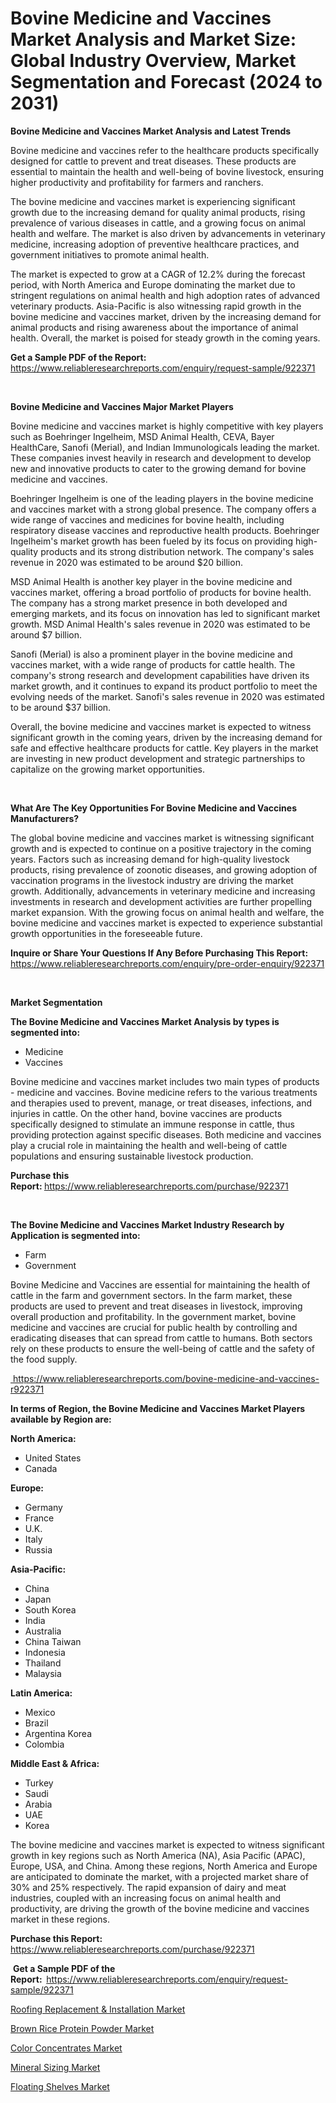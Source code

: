 <p><h1>Bovine Medicine and Vaccines Market Analysis and Market Size: Global Industry Overview, Market Segmentation and Forecast (2024 to 2031)</h1></p><p><strong>Bovine Medicine and Vaccines Market Analysis and Latest Trends</strong></p>
<p><p>Bovine medicine and vaccines refer to the healthcare products specifically designed for cattle to prevent and treat diseases. These products are essential to maintain the health and well-being of bovine livestock, ensuring higher productivity and profitability for farmers and ranchers.</p><p>The bovine medicine and vaccines market is experiencing significant growth due to the increasing demand for quality animal products, rising prevalence of various diseases in cattle, and a growing focus on animal health and welfare. The market is also driven by advancements in veterinary medicine, increasing adoption of preventive healthcare practices, and government initiatives to promote animal health.</p><p>The market is expected to grow at a CAGR of 12.2% during the forecast period, with North America and Europe dominating the market due to stringent regulations on animal health and high adoption rates of advanced veterinary products. Asia-Pacific is also witnessing rapid growth in the bovine medicine and vaccines market, driven by the increasing demand for animal products and rising awareness about the importance of animal health. Overall, the market is poised for steady growth in the coming years.</p></p>
<p><strong>Get a Sample PDF of the Report:&nbsp;</strong> <a href="https://www.reliableresearchreports.com/enquiry/request-sample/922371">https://www.reliableresearchreports.com/enquiry/request-sample/922371</a></p>
<p>&nbsp;</p>
<p><strong>Bovine Medicine and Vaccines Major Market Players</strong></p>
<p><p>Bovine medicine and vaccines market is highly competitive with key players such as Boehringer Ingelheim, MSD Animal Health, CEVA, Bayer HealthCare, Sanofi (Merial), and Indian Immunologicals leading the market. These companies invest heavily in research and development to develop new and innovative products to cater to the growing demand for bovine medicine and vaccines.</p><p>Boehringer Ingelheim is one of the leading players in the bovine medicine and vaccines market with a strong global presence. The company offers a wide range of vaccines and medicines for bovine health, including respiratory disease vaccines and reproductive health products. Boehringer Ingelheim's market growth has been fueled by its focus on providing high-quality products and its strong distribution network. The company's sales revenue in 2020 was estimated to be around $20 billion.</p><p>MSD Animal Health is another key player in the bovine medicine and vaccines market, offering a broad portfolio of products for bovine health. The company has a strong market presence in both developed and emerging markets, and its focus on innovation has led to significant market growth. MSD Animal Health's sales revenue in 2020 was estimated to be around $7 billion.</p><p>Sanofi (Merial) is also a prominent player in the bovine medicine and vaccines market, with a wide range of products for cattle health. The company's strong research and development capabilities have driven its market growth, and it continues to expand its product portfolio to meet the evolving needs of the market. Sanofi's sales revenue in 2020 was estimated to be around $37 billion.</p><p>Overall, the bovine medicine and vaccines market is expected to witness significant growth in the coming years, driven by the increasing demand for safe and effective healthcare products for cattle. Key players in the market are investing in new product development and strategic partnerships to capitalize on the growing market opportunities.</p></p>
<p>&nbsp;</p>
<p><strong>What Are The Key Opportunities For Bovine Medicine and Vaccines Manufacturers?</strong></p>
<p><p>The global bovine medicine and vaccines market is witnessing significant growth and is expected to continue on a positive trajectory in the coming years. Factors such as increasing demand for high-quality livestock products, rising prevalence of zoonotic diseases, and growing adoption of vaccination programs in the livestock industry are driving the market growth. Additionally, advancements in veterinary medicine and increasing investments in research and development activities are further propelling market expansion. With the growing focus on animal health and welfare, the bovine medicine and vaccines market is expected to experience substantial growth opportunities in the foreseeable future.</p></p>
<p><strong>Inquire or Share Your Questions If Any Before Purchasing This Report:</strong> <a href="https://www.reliableresearchreports.com/enquiry/pre-order-enquiry/922371">https://www.reliableresearchreports.com/enquiry/pre-order-enquiry/922371</a></p>
<p>&nbsp;</p>
<p><strong>Market Segmentation</strong></p>
<p><strong>The Bovine Medicine and Vaccines Market Analysis by types is segmented into:</strong></p>
<p><ul><li>Medicine</li><li>Vaccines</li></ul></p>
<p><p>Bovine medicine and vaccines market includes two main types of products - medicine and vaccines. Bovine medicine refers to the various treatments and therapies used to prevent, manage, or treat diseases, infections, and injuries in cattle. On the other hand, bovine vaccines are products specifically designed to stimulate an immune response in cattle, thus providing protection against specific diseases. Both medicine and vaccines play a crucial role in maintaining the health and well-being of cattle populations and ensuring sustainable livestock production.</p></p>
<p><strong>Purchase this Report:&nbsp;</strong><a href="https://www.reliableresearchreports.com/purchase/922371">https://www.reliableresearchreports.com/purchase/922371</a></p>
<p>&nbsp;</p>
<p><strong>The Bovine Medicine and Vaccines Market Industry Research by Application is segmented into:</strong></p>
<p><ul><li>Farm</li><li>Government</li></ul></p>
<p><p>Bovine Medicine and Vaccines are essential for maintaining the health of cattle in the farm and government sectors. In the farm market, these products are used to prevent and treat diseases in livestock, improving overall production and profitability. In the government market, bovine medicine and vaccines are crucial for public health by controlling and eradicating diseases that can spread from cattle to humans. Both sectors rely on these products to ensure the well-being of cattle and the safety of the food supply.</p></p>
<p><a href="https://www.reliableresearchreports.com/bovine-medicine-and-vaccines-r922371">&nbsp;https://www.reliableresearchreports.com/bovine-medicine-and-vaccines-r922371</a></p>
<p><strong>In terms of Region, the Bovine Medicine and Vaccines Market Players available by Region are:</strong></p>
<p>
    <p> <strong> North America: </strong>
        <ul>
            <li>United States</li>
            <li>Canada</li>
        </ul>
        </p> 
    <p> <strong> Europe: </strong>
        <ul>
            <li>Germany</li>
            <li>France</li>
            <li>U.K.</li>
            <li>Italy</li>
            <li>Russia</li>
        </ul>
        </p> 
    <p> <strong> Asia-Pacific: </strong>
        <ul>
            <li>China</li>
            <li>Japan</li>
            <li>South Korea</li>
            <li>India</li>
            <li>Australia</li>
            <li>China Taiwan</li>
            <li>Indonesia</li>
            <li>Thailand</li>
            <li>Malaysia</li>
        </ul>
        </p> 
    <p> <strong> Latin America: </strong>
        <ul>
            <li>Mexico</li>
            <li>Brazil</li>
            <li>Argentina Korea</li>
            <li>Colombia</li>
        </ul>
        </p> 
    <p> <strong> Middle East & Africa: </strong>
        <ul>
            <li>Turkey</li>
            <li>Saudi</li>
            <li>Arabia</li>
            <li>UAE</li>
            <li>Korea</li>
        </ul>
    </p>
    </p>
<p><p>The bovine medicine and vaccines market is expected to witness significant growth in key regions such as North America (NA), Asia Pacific (APAC), Europe, USA, and China. Among these regions, North America and Europe are anticipated to dominate the market, with a projected market share of 30% and 25% respectively. The rapid expansion of dairy and meat industries, coupled with an increasing focus on animal health and productivity, are driving the growth of the bovine medicine and vaccines market in these regions.</p></p>
<p><strong>Purchase this Report: </strong><a href="https://www.reliableresearchreports.com/purchase/922371">https://www.reliableresearchreports.com/purchase/922371</a></p>
<p>&nbsp;<strong>Get a Sample PDF of the Report:&nbsp;&nbsp;</strong><a href="https://www.reliableresearchreports.com/enquiry/request-sample/922371">https://www.reliableresearchreports.com/enquiry/request-sample/922371</a></p>
<p><strong></strong></p>
<p><p><a href="https://github.com/JosephMorgnlvXXff/Market-Research-Report-List-1/blob/main/roofing-replacement-installation-market.md">Roofing Replacement & Installation Market</a></p><p><a href="https://www.linkedin.com/pulse/brown-rice-protein-powder-market-share-analysis-growth-b6bbc?trackingId=5lT8i%2FyLSkulTGNqOzTALw%3D%3D">Brown Rice Protein Powder Market</a></p><p><a href="https://www.linkedin.com/pulse/navigating-global-color-concentrates-market-landscape-hemfe?trackingId=9uq2qaNESvyIWYAVdQ7x1w%3D%3D">Color Concentrates Market</a></p><p><a href="https://github.com/ochgvvcj16/Market-Research-Report-List-1/blob/main/mineral-sizing-market.md">Mineral Sizing Market</a></p><p><a href="https://www.linkedin.com/pulse/floating-shelves-market-analysis-report-global-insights-8sgre?trackingId=TlfVNvZsRsqWgXQn02wRFg%3D%3D">Floating Shelves Market</a></p></p>